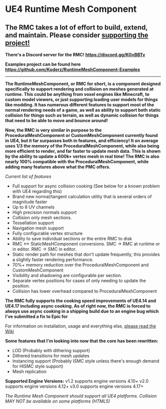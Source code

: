 # UE4 Runtime Mesh Component

## The RMC takes a lot of effort to build, extend, and maintain. Please consider [supporting the project!](https://github.com/Koderz/RuntimeMeshComponent/wiki/Support-the-development!)


**There's a Discord server for the RMC!  https://discord.gg/KGvBBTv**

**Examples project can be found here https://github.com/Koderz/RuntimeMeshComponent-Examples**

***



**The RuntimeMeshComponent, or RMC for short, is a component designed specifically to support rendering and collision on meshes generated at runtime. This could be anything from voxel engines like Minecraft, to custom model viewers, or just supporting loading user models for things like modding. It has numerous different features to support most of the normal rendering needs of a game, as well as ability to support both static collision for things such as terrain, as well as dynamic collision for things that need to be able to move and bounce around!**

**Now, the RMC is very similar in purpose to the ProceduralMeshComponent or CustomMeshComponent currently found in UE4, but it far surpasses both in features, and efficiency! It on average uses 1/3 the memory of the ProceduralMeshComponent, while also being more efficient to render, and far faster to update mesh data. This is shown by the ability to update a 600k+ vertex mesh in real time! The RMC is also nearly 100% compatible with the ProceduralMeshComponent, while adding many features above what the PMC offers.**

*Current list of features*
* Full support for async collision cooking (See below for a known problem with UE4 regarding this)
* Brand new normal/tangent calculation utility that is several orders of magnitude faster
* Up to 8 UV channels
* High precision normals support 
* Collision only mesh sections.
* Tessellation support 
* Navigation mesh support 
* Fully configurable vertex structure 
* Ability to save individual sections or the entire RMC to disk 
* RMC <-> StaticMesHComponent conversions.  SMC -> RMC at runtime or in editor.  RMC -> SMC in editor.  
* Static render path for meshes that don't update frequently, this provides a slightly faster rendering performance.
* 70%+ memory reduction over the ProceduralMeshComponent and CustomMeshComponent
* Visibility and shadowing are configurable per section.
* Separate vertex positions for cases of only needing to update the position.
* Collision has lower overhead compared to ProceduralMeshComponent


**The RMC fully supports the cooking speed improvements of UE4.14 and UE4.17 including async cooking. As of right now, the RMC is forced to always use async cooking in a shipping build due to an engine bug which I've submitted a fix to Epic for**


For information on installation, usage and everything else, [please read the Wiki](https://github.com/Koderz/UE4RuntimeMeshComponent/wiki/)

**Some features that I'm looking into now that the core has been rewritten:**
* LOD (Probably with dithering support)
* Dithered transitions for mesh updates
* Instancing support (Probably ISMC style unless there's enough demand for HISMC style support)
* Mesh replication


**Supported Engine Versions:**
v1.2 supports engine versions 4.10+
v2.0 supports engine versions 4.12+
v3.0 supports engine versions 4.17+

*The Runtime Mesh Component should support all UE4 platforms.*
*Collision MAY NOT be available on some platforms (HTML5)*
